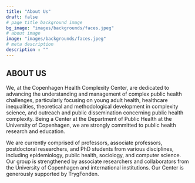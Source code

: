 ```yaml
---
title: "About Us"
draft: false
# page title background image
bg_image: "images/backgrounds/faces.jpeg"
# about image
image: "images/backgrounds/faces.jpeg"
# meta description
description : ""
---
```


## ABOUT US

We, at the Copenhagen Health Complexity Center, are dedicated to advancing the understanding and management of complex public health challenges, particularly focusing on young adult health, healthcare inequalities, theoretical and methodological development in complexity science, and outreach and public dissemination concerning public health complexity. Being a Center at the Department of Public Health at the University of Copenhagen, we are strongly committed to public health research and education.
 
We are currently comprised of professors, associate professors, postdoctoral researchers, and PhD students from various disciplines, including epidemiology, public health, sociology, and computer science. Our group is strengthened by associate researchers and collaborators from the University of Copenhagen and international institutions. Our Center is generously supported by TrygFonden.